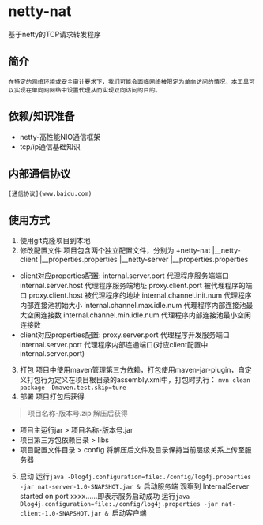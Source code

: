 # netty-nat

基于netty的TCP请求转发程序

## 简介
    在特定的网络环境或安全审计要求下，我们可能会面临网络被限定为单向访问的情况，本工具可以实现在单向网网络中设置代理从而实现双向访问的目的。

## 依赖/知识准备
- netty-高性能NIO通信框架
- tcp/ip通信基础知识

## 内部通信协议
    [通信协议](www.baidu.com)
    
## 使用方式
1. 使用git克隆项目到本地
2. 修改配置文件
    项目包含两个独立配置文件，分别为
+netty-nat
|__netty-client
    |__properties.properties
|__netty-server
    |__properties.properties
- client对应properties配置:
    internal.server.port            代理程序服务端端口
    internal.server.host            代理程序服务端地址
    proxy.client.port               被代理程序的端口
    proxy.client.host               被代理程序的地址
    internal.channel.init.num       代理程序内部连接池初始大小
    internal.channel.max.idle.num   代理程序内部连接池最大空闲连接数
    internal.channel.min.idle.num   代理程序内部连接池最小空闲连接数
- client对应properties配置:
    proxy.server.port               代理程序开发服务端口
    internal.server.port            代理程序内部连通端口(对应client配置中internal.server.port)
3. 打包
    项目中使用maven管理第三方依赖，打包使用maven-jar-plugin，自定义打包行为定义在项目根目录的assembly.xml中，打包时执行：
```mvn clean package -Dmaven.test.skip=ture```
4. 部署
    项目打包后获得
> 项目名称-版本号.zip
    解压后获得
- 项目主运行jar >  项目名称-版本号.jar
- 项目第三方包依赖目录 > libs
- 项目配置文件目录 > config
    将解压后文件及目录保持当前层级关系上传至服务器
5. 启动
    运行```java -Dlog4j.configuration=file:./config/log4j.properties -jar nat-server-1.0-SNAPSHOT.jar & ```启动服务端
    观察到 InternalServer started on port xxxx......即表示服务启动成功
    运行```java -Dlog4j.configuration=file:./config/log4j.properties -jar nat-client-1.0-SNAPSHOT.jar & ```启动客户端

